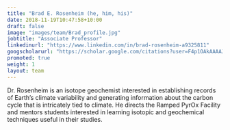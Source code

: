 ```yaml
---
title: "Brad E. Rosenheim (he, him, his)"
date: 2018-11-19T10:47:58+10:00
draft: false
image: "images/team/Brad_profile.jpg"
jobtitle: "Associate Professor"
linkedinurl: "https://www.linkedin.com/in/brad-rosenheim-a9325811"
googscholarurl: "https://scholar.google.com/citations?user=F4p1OAkAAAAJ&hl=en"
promoted: true
weight: 1
layout: team
---
```


Dr. Rosenheim is an isotope geochemist interested in establishing records of Earth’s climate variability and generating information about the carbon cycle that is intricately tied to climate.  He directs the Ramped PyrOx Facility and mentors students interested in learning isotopic and geochemical techniques useful in their studies.
